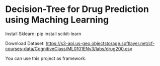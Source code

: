 # Decision-Tree for Drug Prediction using Maching Learning
Install Sklearn: pip install scikit-learn

Download Dataset: https://s3-api.us-geo.objectstorage.softlayer.net/cf-courses-data/CognitiveClass/ML0101ENv3/labs/drug200.csv


You can use this project as framework. 
